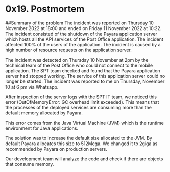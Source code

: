 # 0x19. Postmortem

##Summary of the problem
The incident was reported on Thursday 10 November 2022 at 18:00 and ended on Friday 11 November 2022 at 10:22. The incident consisted of the shutdown of the Payara application server which hosts all the API services of the Post Office application. The incident affected 100% of the users of the application.
The incident is caused by a high number of resource requests on the application server.

The incident was detected on Thursday 10 November at 2pm by the technical team of the Post Office who could not connect to the mobile application. 
The SPT team checked and found that the Payara application server had stopped working. The service of this application server could no longer be started.
The incident was reported to me on Thursday, November 10 at 6 pm via Whatsapp.

After inspection of the server logs with the SPT IT team, we noticed this error (OutOfMemoryError: GC overhead limit exceeded).  This means that the processes of the deployed services are consuming more than the default memory allocated by Payara.

This error comes from the Java Virtual Machine (JVM) which is the runtime environment for Java applications.

The solution was to increase the default size allocated to the JVM. By default Payara allocates this size to 512Mega. We changed it to 2giga as recommended by Payara on production servers.

Our development team will analyze the code and check if there are objects that consume memory.
